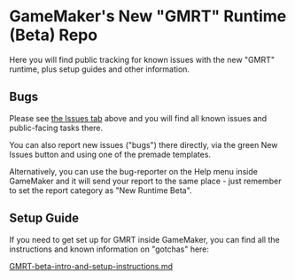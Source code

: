 # GameMaker's New "GMRT" Runtime (Beta) Repo

Here you will find public tracking for known issues with the new "GMRT" runtime, plus setup guides and other information.


## Bugs

Please see [the Issues tab](/issues) above and you will find all known issues and public-facing tasks there.

You can also report new issues ("bugs") there directly, via the green New Issues button and using one of the premade templates.

Alternatively, you can use the bug-reporter on the Help menu inside GameMaker and it will send your report to the same place - just remember to set the report category as "New Runtime Beta".


## Setup Guide

If you need to get set up for GMRT inside GameMaker, you can find all the instructions and known information on "gotchas" here:

[GMRT-beta-intro-and-setup-instructions.md](https://github.com/GMExternal/NewRuntimeBeta/blob/main/docs/introduction/GMRT-beta-intro-and-setup-instructions.md)
